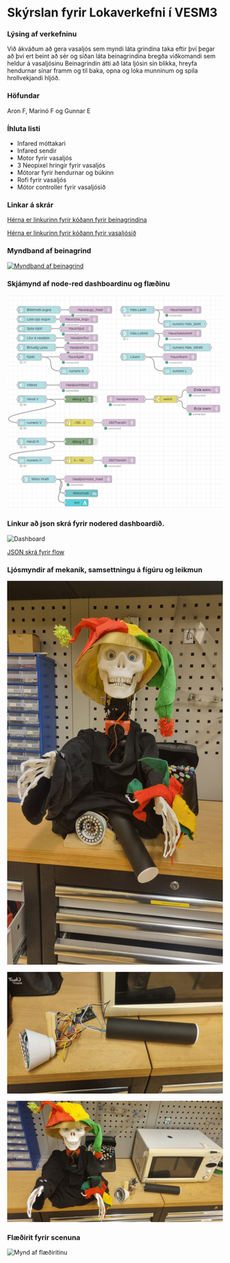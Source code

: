# Skýrslan fyrir Lokaverkefni í VESM3
### Lýsing af verkefninu
Við ákváðum að gera vasaljós sem myndi láta grindina taka eftir því þegar að 
því ert beint að sér og síðan láta beinagrindina bregða viðkomandi sem heldur á vasaljósinu
Beinagrindin átti að láta ljósin sín blikka, hreyfa hendurnar sínar framm og til baka, opna og loka munninum og spila hrollvekjandi hljóð.

### Höfundar
Aron F, Marinó F og Gunnar E

### Íhluta listi
- Infared móttakari
- Infared sendir
- Motor fyrir vasaljós
- 3 Neopixel hringir fyrir vasaljós
- Mótorar fyrir hendurnar og búkinn
- Rofi fyrir vasaljós
- Mótor controller fyrir vasaljósið


### Linkar á skrár
[Hérna er linkurinn fyrir kóðann fyrir beinagrindina](https://github.com/aronfd07/H24-VESM3-Lokaverkefni/blob/main/beinagrind.py)

[Hérna er linkurinn fyrir kóðann fyrir vasaljósið](https://github.com/aronfd07/H24-VESM3-Lokaverkefni/blob/main/vasaljos.py)

### Myndband af beinagrind
[![Myndband af beinagrind](https://via.placeholder.com/1280x720.png)](https://github.com/aronfd07/H24-VESM3-Lokaverkefni/raw/refs/heads/main/20241210_161636.mp4)

### Skjámynd af node-red dashboardinu og flæðinu
![Skjámynd af node-red](https://raw.githubusercontent.com/aronfd07/H24-VESM3-Lokaverkefni/main/Screenshot%202024-12-10%20163013.png)

### Linkur að json skrá fyrir nodered dashboardið.
![Dashboard](https://github.com/user-attachments/assets/755ff5a8-b0e8-4be8-acb5-b7f9acf145af)

[JSON skrá fyrir flow](https://github.com/aronfd07/H24-VESM3-Lokaverkefni/blob/main/Verkefni%205%20flowchart.json)


### Ljósmyndir af mekaník, samsettningu á fígúru og leikmun

![Beinagrind](https://raw.githubusercontent.com/aronfd07/H24-VESM3-Lokaverkefni/main/20241210_170206.jpg)

![Vasaljós](https://raw.githubusercontent.com/aronfd07/H24-VESM3-Lokaverkefni/main/20241210_170216.jpg)

![Bæði saman](https://raw.githubusercontent.com/aronfd07/H24-VESM3-Lokaverkefni/main/20241210_170225.jpg)

### Flæðirit fyrir scenuna
![Mynd af flæðiritinu](https://github.com/user-attachments/assets/cc55eab2-01ef-41da-8c4f-4c35cb8bfa05)




